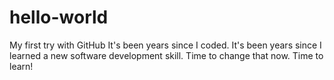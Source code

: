 # hello-world
My first try with GitHub
It's been years since I coded. It's been years since I learned a new software development skill.
Time to change that now. Time to learn!
